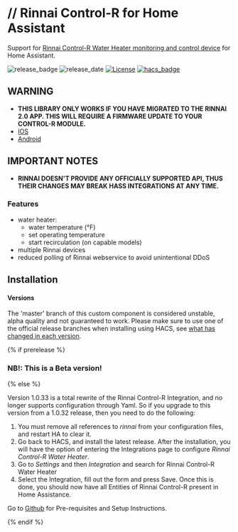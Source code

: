 # // Rinnai Control-R for Home Assistant

Support for [Rinnai Control-R Water Heater monitoring and control device](https://www.rinnai.us/tankless-water-heater/accessories/wifi) for Home Assistant.

![release_badge](https://img.shields.io/github/v/release/explosivo22/rinnaicontrolr-ha?style=for-the-badge)
![release_date](https://img.shields.io/github/release-date/explosivo22/rinnaicontrolr-ha?style=for-the-badge)
[![License](https://img.shields.io/github/license/explosivo22/rinnaicontrolr-ha?style=for-the-badge)](https://opensource.org/licenses/Apache-2.0)
[![hacs_badge](https://img.shields.io/badge/HACS-Default-orange.svg?style=for-the-badge)](https://github.com/custom-components/hacs)

## WARNING

* **THIS LIBRARY ONLY WORKS IF YOU HAVE MIGRATED TO THE RINNAI 2.0 APP.  THIS WILL REQUIRE A FIRMWARE UPDATE TO YOUR CONTROL-R MODULE.**
* [IOS](https://apps.apple.com/us/app/rinnai-control-r-2-0/id1180734911?app=itunes&ign-mpt=uo%3D4)
* [Android](https://play.google.com/store/apps/details?id=com.controlr)

## IMPORTANT NOTES

* **RINNAI DOESN'T PROVIDE ANY OFFICIALLY SUPPORTED API, THUS THEIR CHANGES MAY BREAK HASS INTEGRATIONS AT ANY TIME.**

### Features

- water heater:
    * water temperature (&deg;F)
    * set operating temperature
    * start recirculation (on capable models)
- multiple Rinnai devices
- reduced polling of Rinnai webservice to avoid unintentional DDoS

## Installation

#### Versions

The 'master' branch of this custom component is considered unstable, alpha quality and not guaranteed to work.
Please make sure to use one of the official release branches when installing using HACS, see [what has changed in each version](https://github.com/explosivo22/rinnaicontrolr-ha/releases).

{% if prerelease %}
### NB!: This is a Beta version!

{% else %}

Version 1.0.33 is a total rewrite of the Rinnai Control-R Integration, and no longer supports configuration through Yaml. So if you upgrade to this version from a 1.0.32 release, then you need to do the following:

1. You must remove all references to *rinnai* from your configuration files, and restart HA to clear it.
2. Go back to HACS, and install the latest release. After the installation, you will have the option of entering the Integrations page to configure *Rinnai Control-R Water Heater*.
3. Go to *Settings* and then *Integration* and search for Rinnai Control-R Water Heater
4. Select the Integration, fill out the form and press Save. Once this is done, you should now have all Entities of Rinnai Control-R present in Home Assistance.

Go to [Github](https://github.com/explosivo22/rinnaicontrolr-ha) for Pre-requisites and Setup Instructions.

{% endif %}